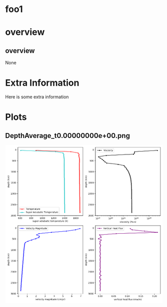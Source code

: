# foo1

# overview

## overview 

None


# Extra Information

Here is some extra information

# Plots

## DepthAverage_t0.00000000e+00.png

![DepthAverage_t0.00000000e+00.png](img/DepthAverage_t0.00000000e+00.png)

